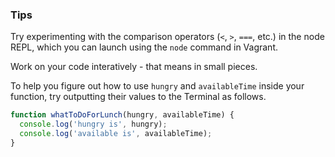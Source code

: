 
### Tips

Try experimenting with the comparison operators (`<`, `>`, `===`, etc.) in the node REPL, which you can launch using the `node` command in Vagrant.

Work on your code interatively - that means in small pieces.

To help you figure out how to use `hungry` and `availableTime` inside your function, try outputting their values to the Terminal as follows.

```javascript
function whatToDoForLunch(hungry, availableTime) {
  console.log('hungry is', hungry);
  console.log('available is', availableTime);
}
```
